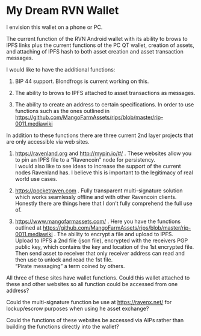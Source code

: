 # My Dream RVN Wallet
I envision this wallet on a phone or PC.  

The current function of the RVN Android wallet with its ability to brows to IPFS links plus the current functions of the PC QT wallet, 
creation of assets, and attaching of IPFS hash to both asset creation and asset transaction messages.

I would like to have the additional functions:

1.	 BIP 44 support.  Blondfrogs is current working on this.

2.	The ability to brows to IPFS attached to asset transactions as messages.

3.	The ability to create an address to certain specifications.  In order to use functions such as the ones outlined in 
    https://github.com/MangoFarmAssets/rips/blob/master/rip-0011.mediawiki
    
In addition to these functions there are three current 2nd layer projects that are only accessible via web sites.  

1.	https://ravenland.org and http://mypin.io/#/ .  These websites allow you to pin an IPFS file to a “Ravencoin” node for persistency.  
    I would also like to see ideas to increase the support of the current nodes Ravenland has.  I believe this is important to the 
    legitimacy of real world use cases. 
    
2.	https://pocketraven.com .  Fully transparent multi-signature solution which works seamlessly offline and with other Ravencoin clients.
    Honestly there are things here that I don’t fully comprehend the full use of.  
    
3.	https://www.mangofarmassets.com/ . Here you have the functions outlined at 
    https://github.com/MangoFarmAssets/rips/blob/master/rip-0011.mediawiki . The ability to encrypt a file and upload to IPFS.  
    Upload to IPFS a 2nd file (json file), encrypted with the receivers PGP public key, which contains the key and location of the 1st 
    encrypted file.  Then send asset to receiver that only receiver address can read and then use to unlock and read the 1st file.  
    “Pirate messaging” a term coined by others.
    
All three of these sites have wallet functions.  Could this wallet attached to these and other websites so all function could be 
accessed from one address?

Could the multi-signature function be use at https://ravenx.net/  for lockup/escrow purposes when using he asset exchange?

Could the functions of these websites be accessed via AIPs rather than building the functions directly into the wallet?
